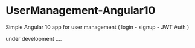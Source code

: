 # UserManagement-Angular10
Simple Angular 10 app for user management ( login - signup - JWT Auth )


under development .... 
